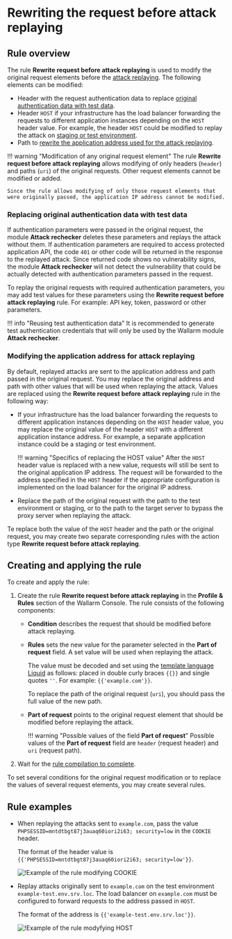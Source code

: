 # Rewriting the request before attack replaying

## Rule overview

The rule **Rewrite request before attack replaying** is used to modify the original request elements before the [attack replaying](../../about-wallarm-waf/detecting-vulnerabilities.md#active-threat-verification). The following elements can be modified:

* Header with the request authentication data to replace [original authentication data with test data](#replacing-original-authentication-data-with-test-data).
* Header `HOST` if your infrastructure has the load balancer forwarding the requests to different application instances depending on the `HOST` header value. For example, the header `HOST` could be modified to replay the attack on [staging or test environment](#modifying-the-application-address-for-attack-replaying).
* Path to [rewrite the application address used for the attack replaying](#modifying-the-application-address-for-attack-replaying).

!!! warning "Modification of any original request element"
    The rule **Rewrite request before attack replaying** allows modifying of only headers (`header`) and paths (`uri`) of the original requests. Other request elements cannot be modified or added.

    Since the rule allows modifying of only those request elements that were originally passed, the application IP address cannot be modified.

### Replacing original authentication data with test data

If authentication parameters were passed in the original request, the module **Attack rechecker** deletes these parameters and replays the attack without them. If authentication parameters are required to access protected application API, the code `401` or other code will be returned in the response to the replayed attack. Since returned code shows no vulnerability signs, the module **Attack rechecker** will not detect the vulnerability that could be actually detected with authentication parameters passed in the request.

To replay the original requests with required authentication parameters, you may add test values ​​for these parameters using the **Rewrite request before attack replaying** rule. For example: API key, token, password or other parameters.

!!! info "Reusing test authentication data"
    It is recommended to generate test authentication credentials that will only be used by the Wallarm module **Attack rechecker**.

### Modifying the application address for attack replaying

By default, replayed attacks are sent to the application address and path passed in the original request. You may replace the original address and path with other values that will be used when replaying the attack. Values are replaced using the **Rewrite request before attack replaying** rule in the following way:

* If your infrastructure has the load balancer forwarding the requests to different application instances depending on the `HOST` header value, you may replace the original value of the header `HOST` with a different application instance address. For example, a separate application instance could be a staging or test environment.

    !!! warning "Specifics of replacing the HOST value"
        After the `HOST` header value is replaced with a new value, requests will still be sent to the original application IP address. The request will be forwarded to the address specified in the `HOST` header if the appropriate configuration is implemented on the load balancer for the original IP address.

* Replace the path of the original request with the path to the test environment or staging, or to the path to the target server to bypass the proxy server when replaying the attack.

Te replace both the value of the `HOST` header and the path or the original request, you may create two separate corresponding rules with the action type **Rewrite request before attack replaying**.

## Creating and applying the rule

To create and apply the rule:

1. Create the rule **Rewrite request before attack replaying** in the **Profile & Rules** section of the Wallarm Console. The rule consists of the following components:

      * **Condition** describes the request that should be modified before attack replaying.
      * **Rules** sets the new value for the parameter selected in the **Part of request** field. A set value will be used when replaying the attack.

        The value must be decoded and set using the [template language Liquid](https://shopify.github.io/liquid/) as follows: placed in double curly braces `{{}}` and single quotes `''`. For example: `{{'example.com'}}`.

        To replace the path of the original request (`uri`), you should pass the full value of the new path.

      * **Part of request** points to the original request element that should be modified before replaying the attack.

        !!! warning "Possible values of the field **Part of request**"
            Possible values of the **Part of request** field are `header` (request header) and `uri` (request path).

2. Wait for the [rule compilation to complete](compiling.md).

To set several conditions for the original request modification or to replace the values of several request elements, you may create several rules.

## Rule examples

* When replaying the attacks sent to `example.com`, pass the value `PHPSESSID=mntdtbgt87j3auaq60iori2i63; security=low` in the `COOKIE` header.

    The format of the header value is `{{'PHPSESSID=mntdtbgt87j3auaq60iori2i63; security=low'}}`.

    ![!Example of the rule modifying COOKIE](../../images/user-guides/rules/rewrite-request-example-cookie.png)

* Replay attacks originally sent to `example.com` on the test environment `example-test.env.srv.loc`. The load balancer on `example.com` must be configured to forward requests to the address passed in `HOST`.

    The format of the address is `{{'example-test.env.srv.loc'}}`.

     ![!Example of the rule modyfying HOST](../../images/user-guides/rules/rewrite-request-example-host.png)
